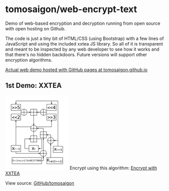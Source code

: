 # tomosaigon/web-encrypt-text

Demo of web-based encryption and decryption running from open source with open hosting on Github.

The code is just a tiny bit of HTML/CSS (using Bootstrap) with a few lines of JavaScript and using the included xxtea JS library. So all of it is transparent and meant to be inspected by any web developer to see how it works and that there's no hidden backdoors. Future versions will support other encryption algorithms.

[Actual web demo hosted with GitHub pages at tomosaigon.github.io](https://tomosaigon.github.io/web-encrypt-text/xxtea)

## 1st Demo: XXTEA

![XXTEA algorithm diagram](XXTEA-cipher-algorithm-diagram-cc-AloisMahdal.png)
Encrypt using this algorithm: [Encrypt with XXTEA](xxtea)

View source: [GitHub/tomosaigon](https://github.com/tomosaigon/web-encrypt-text)
